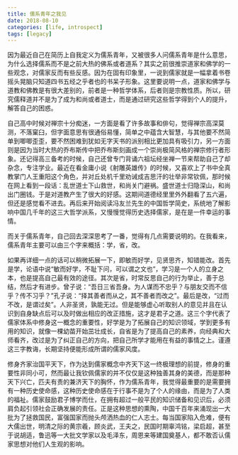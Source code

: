 ```yaml
---
title: 儒系青年之我见
date: 2018-08-10
categories: [life, introspect]
tags: [legacy]
---
```


因为最近自己在简历上自我定义为儒系青年，又被很多人问儒系青年是什么意思，为什么选择儒系而不是之前大热的佛系或者道系？其实之前很推崇道家和佛学的一些观念，对儒家反而有些反感。因为在固有印象里，一说到儒家就是一幅拿着书卷摇头晃脑只知道四书五经之乎者也的书呆子形象。这里要说明一点，道家和佛学与道教和佛教是有很大差别的，前者是一种哲学体系，后者则是宗教性质。所以，研究儒释道并不是为了成为和尚或者道士，而是通过研究这些哲学得到个人的提升，解答自己的困惑。

自己高中时候对禅宗十分痴迷，一方面是看了许多故事和俳句，觉得禅宗高深莫测，不落窠臼，但字面意思有很通俗易懂，简单之中蕴含大智慧，与其他要不然简单到唧唧歪歪，要不然困难到犹如无字天书的派别相比更加具有吸引力，另一方面则是因为当时大热的乔布斯传中把乔布斯刻画成一个崇尚极简风格的禅宗修行者形象。还记得高三备考的时候，自己还曾专门背诵六祖坛经坐禅一节来帮助自己了却杂念，专注学业。最近在看金庸小说《射雕英雄传》的时候，又喜欢上了书中全真教掌门人王重阳这个角色，并对丘处机千里劝诫成吉思汗的壮举非常钦佩，那时候在网上看到一段话：乱世道士下山救世，和尚关门避祸。盛世道士归隐深山，和尚出门圈钱。于是对道教产生了很大的好感。这期间道德经里里外外翻看了五六遍，但还是感觉看不进去。再后来开始阅读冯友兰先生的中国哲学简史，系统地了解影响中国几千年的这三大哲学派系，又慢慢觉得历史选择儒家，是在是一件幸运的事情。

而关于儒系青年，自己回去深深思考了一番，觉得有几点需要说明的。在我看来，儒系青年主要可以由三个字来概括：学，省，改。

如果再详细一点的话可以稍微拓展一下，即敏而好学，见贤思齐，知错能改。首先是学，论语中说“敏而好学，不耻下问，可以谓之文也”，学习是一个人的立身之本，也是提高自己最有效的途径。其次是省，时常反思自己的行为举止，善于总结，然后才有进步。曾子说：“吾日三省吾身。为人谋而不忠乎？与朋友交而不信乎？传不习乎？”孔子说：“择其善者而从之，其不善者而改之”。最后是改，“过而不改，是谓过矣”。人非圣贤，孰能无过。但是能够虚心听取别人的意见并且在认识到自身缺点后可以及时做出相应的改正措施，这才是君子之道。这三个字代表了儒家体系中修身这一概念的重要性，好学是为了拓展自己的知识领域，学到更多有用的知识，就像一棵幼苗开始茁壮成长，自省是为了提高自己的素养，向经典和大师看齐，改过是为了纠正自己的方向，把自己所学才能用在有益的事情之上。谨遵这三字教诲，长期坚持便能形成所谓的儒家风度。

修身齐家治国平天下，作为达到儒家概念中齐天下这一终极理想的前提，修身的重要性非同小可，然而最让我钦佩儒家的并不仅仅是这种独善其身的美德，而是那种天下兴亡，匹夫有责的兼济天下的胸怀，作为儒系青年，我觉得最重要的是需要拥有一种历史使命感，这种历史使命感在于行事不是为了个人的缘由，而是为了人类的福祉。儒家鼓励君子博学而仕，在拥有超过一般平民的知识储备和见识后，必须肩负起引领社会正确发展的责任。正是这种思想的熏陶，中国千百年来涌现出一大批为了拯救国民，富强国家而抛头颅洒热血的仁人志士。每当国家陷入危难，便有大儒出世，明清之际的黄宗羲，顾炎武，王夫之，民国时期辜鸿铭，梁启超，甚至于说胡适，鲁迅等一大批文学家以及毛泽东，周恩来等建国奠基人，都不敢否认儒家思想对他们人生观的影响。


